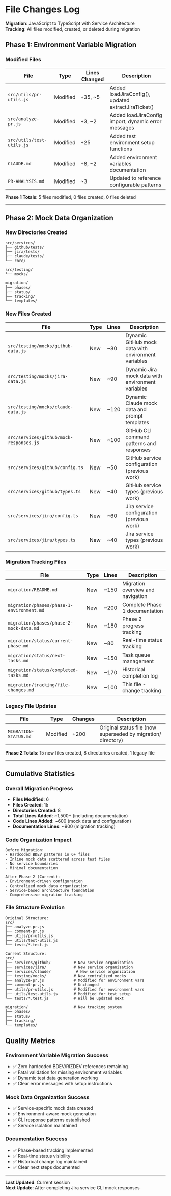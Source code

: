 # File Changes Log

**Migration**: JavaScript to TypeScript with Service Architecture  
**Tracking**: All files modified, created, or deleted during migration  

## Phase 1: Environment Variable Migration

### Modified Files
| File | Type | Lines Changed | Description |
|------|------|---------------|-------------|
| `src/utils/pr-utils.js` | Modified | +35, ~5 | Added loadJiraConfig(), updated extractJiraTicket() |
| `src/analyze-pr.js` | Modified | +3, ~2 | Added loadJiraConfig import, dynamic error messages |
| `src/utils/test-utils.js` | Modified | +25 | Added test environment setup functions |
| `CLAUDE.md` | Modified | +8, ~2 | Added environment variables documentation |
| `PR-ANALYSIS.md` | Modified | ~3 | Updated to reference configurable patterns |

**Phase 1 Totals**: 5 files modified, 0 files created, 0 files deleted

---

## Phase 2: Mock Data Organization

### New Directories Created
```
src/services/
├── github/tests/
├── jira/tests/
├── claude/tests/
└── core/

src/testing/
└── mocks/

migration/
├── phases/
├── status/
├── tracking/
└── templates/
```

### New Files Created
| File | Type | Lines | Description |
|------|------|-------|-------------|
| `src/testing/mocks/github-data.js` | New | ~80 | Dynamic GitHub mock data with environment variables |
| `src/testing/mocks/jira-data.js` | New | ~90 | Dynamic Jira mock data with environment variables |
| `src/testing/mocks/claude-data.js` | New | ~120 | Dynamic Claude mock data and prompt templates |
| `src/services/github/mock-responses.js` | New | ~100 | GitHub CLI command patterns and responses |
| `src/services/github/config.ts` | New | ~50 | GitHub service configuration (previous work) |
| `src/services/github/types.ts` | New | ~40 | GitHub service types (previous work) |
| `src/services/jira/config.ts` | New | ~60 | Jira service configuration (previous work) |
| `src/services/jira/types.ts` | New | ~40 | Jira service types (previous work) |

### Migration Tracking Files
| File | Type | Lines | Description |
|------|------|-------|-------------|
| `migration/README.md` | New | ~150 | Migration overview and navigation |
| `migration/phases/phase-1-environment.md` | New | ~200 | Complete Phase 1 documentation |
| `migration/phases/phase-2-mock-data.md` | New | ~180 | Phase 2 progress tracking |
| `migration/status/current-phase.md` | New | ~80 | Real-time status tracking |
| `migration/status/next-tasks.md` | New | ~150 | Task queue management |
| `migration/status/completed-tasks.md` | New | ~170 | Historical completion log |
| `migration/tracking/file-changes.md` | New | ~100 | This file - change tracking |

### Legacy File Updates
| File | Type | Changes | Description |
|------|------|---------|-------------|
| `MIGRATION-STATUS.md` | Modified | +200 | Original status file (now superseded by migration/ directory) |

**Phase 2 Totals**: 15 new files created, 8 directories created, 1 legacy file

---

## Cumulative Statistics

### Overall Migration Progress
- **Files Modified**: 6
- **Files Created**: 15
- **Directories Created**: 8
- **Total Lines Added**: ~1,500+ (including documentation)
- **Code Lines Added**: ~600 (mock data and configuration)
- **Documentation Lines**: ~900 (migration tracking)

### Code Organization Impact
```
Before Migration:
- Hardcoded BDEV patterns in 6+ files
- Inline mock data scattered across test files
- No service boundaries
- Minimal documentation

After Phase 2 (Current):
- Environment-driven configuration
- Centralized mock data organization
- Service-based architecture foundation
- Comprehensive migration tracking
```

### File Structure Evolution
```
Original Structure:
src/
├── analyze-pr.js
├── comment-pr.js
├── utils/pr-utils.js
├── utils/test-utils.js
└── tests/*.test.js

Current Structure:
src/
├── services/github/          # New service organization
├── services/jira/            # New service organization  
├── services/claude/           # New service organization
├── testing/mocks/            # New centralized mocks
├── analyze-pr.js             # Modified for environment vars
├── comment-pr.js             # Unchanged
├── utils/pr-utils.js         # Modified for environment vars
├── utils/test-utils.js       # Modified for test setup
└── tests/*.test.js           # Will be updated next

migration/                    # New tracking system
├── phases/
├── status/
├── tracking/
└── templates/
```

## Quality Metrics

### Environment Variable Migration Success
- ✅ Zero hardcoded BDEV/RIZDEV references remaining
- ✅ Fatal validation for missing environment variables
- ✅ Dynamic test data generation working
- ✅ Clear error messages with setup instructions

### Mock Data Organization Success  
- ✅ Service-specific mock data created
- ✅ Environment-aware mock generation
- ✅ CLI response patterns established
- ✅ Service isolation maintained

### Documentation Success
- ✅ Phase-based tracking implemented
- ✅ Real-time status visibility
- ✅ Historical change log maintained
- ✅ Clear next steps documented

---
**Last Updated**: Current session  
**Next Update**: After completing Jira service CLI mock responses